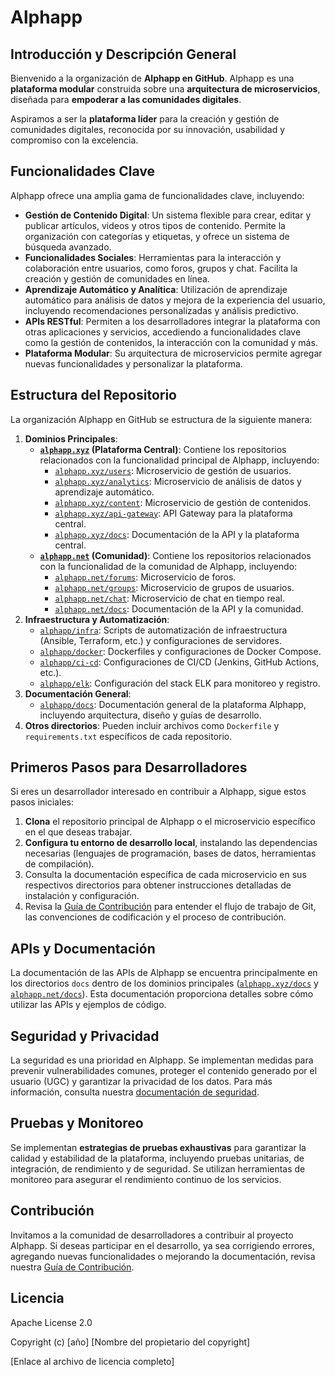 # Alphapp 

## Introducción y Descripción General

Bienvenido a la organización de **Alphapp en GitHub**. Alphapp es una **plataforma modular** construida sobre una **arquitectura de microservicios**, diseñada para **empoderar a las comunidades digitales**.

Aspiramos a ser la **plataforma líder** para la creación y gestión de comunidades digitales, reconocida por su innovación, usabilidad y compromiso con la excelencia.

## Funcionalidades Clave

Alphapp ofrece una amplia gama de funcionalidades clave, incluyendo:

* **Gestión de Contenido Digital**: Un sistema flexible para crear, editar y publicar artículos, videos y otros tipos de contenido. Permite la organización con categorías y etiquetas, y ofrece un sistema de búsqueda avanzado.
* **Funcionalidades Sociales**: Herramientas para la interacción y colaboración entre usuarios, como foros, grupos y chat. Facilita la creación y gestión de comunidades en línea.
* **Aprendizaje Automático y Analítica**: Utilización de aprendizaje automático para análisis de datos y mejora de la experiencia del usuario, incluyendo recomendaciones personalizadas y análisis predictivo.
* **APIs RESTful**: Permiten a los desarrolladores integrar la plataforma con otras aplicaciones y servicios, accediendo a funcionalidades clave como la gestión de contenidos, la interacción con la comunidad y más.
* **Plataforma Modular**: Su arquitectura de microservicios permite agregar nuevas funcionalidades y personalizar la plataforma.

## Estructura del Repositorio

La organización Alphapp en GitHub se estructura de la siguiente manera:

1. **Dominios Principales**:
    * **[`alphapp.xyz`](https://github.com/alphapx/alphapp.xyz) (Plataforma Central)**: Contiene los repositorios relacionados con la funcionalidad principal de Alphapp, incluyendo:
        * [`alphapp.xyz/users`](https://github.com/alphapx/alphapp.xyz-users): Microservicio de gestión de usuarios.
        * [`alphapp.xyz/analytics`](https://github.com/alphapx/alphapp.xyz-analytics): Microservicio de análisis de datos y aprendizaje automático.
        * [`alphapp.xyz/content`](https://github.com/alphapx/alphapp.xyz-content): Microservicio de gestión de contenidos.
        * [`alphapp.xyz/api-gateway`](https://github.com/alphapx/alphapp.xyz-api-gateway): API Gateway para la plataforma central.
        * [`alphapp.xyz/docs`](https://github.com/alphapx/alphapp.xyz-docs): Documentación de la API y la plataforma central.
    * **[`alphapp.net`](https://github.com/alphapx/alphapp.net) (Comunidad)**: Contiene los repositorios relacionados con la funcionalidad de la comunidad de Alphapp, incluyendo:
        * [`alphapp.net/forums`](https://github.com/alphapx/alphapp.net-forums): Microservicio de foros.
        * [`alphapp.net/groups`](https://github.com/alphapx/alphapp.net-groups): Microservicio de grupos de usuarios.
        * [`alphapp.net/chat`](https://github.com/alphapx/alphapp.net-chat): Microservicio de chat en tiempo real.
        * [`alphapp.net/docs`](https://github.com/alphapx/alphapp.net-docs): Documentación de la API y la comunidad.
2. **Infraestructura y Automatización**:
    * [`alphapp/infra`](https://github.com/alphapx/alphapp-infra): Scripts de automatización de infraestructura (Ansible, Terraform, etc.) y configuraciones de servidores.
    * [`alphapp/docker`](https://github.com/alphapx/alphapp-docker): Dockerfiles y configuraciones de Docker Compose.
    * [`alphapp/ci-cd`](https://github.com/alphapx/alphapp-ci-cd): Configuraciones de CI/CD (Jenkins, GitHub Actions, etc.).
    * [`alphapp/elk`](https://github.com/alphapx/alphapp-elk): Configuración del stack ELK para monitoreo y registro.
3. **Documentación General**:
    * [`alphapp/docs`](https://github.com/alphapx/alphapp-docs): Documentación general de la plataforma Alphapp, incluyendo arquitectura, diseño y guías de desarrollo.
4. **Otros directorios**: Pueden incluir archivos como `Dockerfile` y `requirements.txt` específicos de cada repositorio.

## Primeros Pasos para Desarrolladores

Si eres un desarrollador interesado en contribuir a Alphapp, sigue estos pasos iniciales:

1. **Clona** el repositorio principal de Alphapp o el microservicio específico en el que deseas trabajar.
2. **Configura tu entorno de desarrollo local**, instalando las dependencias necesarias (lenguajes de programación, bases de datos, herramientas de compilación).
3. Consulta la documentación específica de cada microservicio en sus respectivos directorios para obtener instrucciones detalladas de instalación y configuración.
4. Revisa la [Guía de Contribución](https://github.com/alphapx/docs/blob/main/CONTRIBUTING.md) para entender el flujo de trabajo de Git, las convenciones de codificación y el proceso de contribución.

## APIs y Documentación

La documentación de las APIs de Alphapp se encuentra principalmente en los directorios `docs` dentro de los dominios principales ([`alphapp.xyz/docs`](https://github.com/alphapx/alphapp.xyz-docs) y [`alphapp.net/docs`](https://github.com/alphapx/alphapp.net-docs)). Esta documentación proporciona detalles sobre cómo utilizar las APIs y ejemplos de código.

## Seguridad y Privacidad

La seguridad es una prioridad en Alphapp. Se implementan medidas para prevenir vulnerabilidades comunes, proteger el contenido generado por el usuario (UGC) y garantizar la privacidad de los datos. Para más información, consulta nuestra [documentación de seguridad](https://github.com/alphapx/alphapp-docs/security).

## Pruebas y Monitoreo

Se implementan **estrategias de pruebas exhaustivas** para garantizar la calidad y estabilidad de la plataforma, incluyendo pruebas unitarias, de integración, de rendimiento y de seguridad. Se utilizan herramientas de monitoreo para asegurar el rendimiento continuo de los servicios.

## Contribución

Invitamos a la comunidad de desarrolladores a contribuir al proyecto Alphapp. Si deseas participar en el desarrollo, ya sea corrigiendo errores, agregando nuevas funcionalidades o mejorando la documentación, revisa nuestra [Guía de Contribución](https://github.com/alphapx/docs/blob/main/CONTRIBUTING.md).

## Licencia

Apache License 2.0

Copyright (c) [año] [Nombre del propietario del copyright]

[Enlace al archivo de licencia completo]
